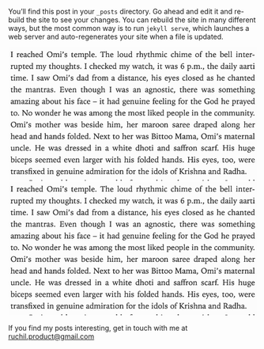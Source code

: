 You’ll find this post in your `_posts` directory. Go ahead and edit it and re-build the site to see your changes. You can rebuild the site in many different ways, but the most common way is to run `jekyll serve`, which launches a web server and auto-regenerates your site when a file is updated.

![Test Image](https://github.com/23Ruchil/Blog/blob/gh-pages/_site/assets/agnostic.png)
<img src="https://github.com/23Ruchil/Blog/blob/gh-pages/_site/assets/agnostic.PNG" width="800" />


If you find my posts interesting, get in touch with me at ruchil.product@gmail.com

